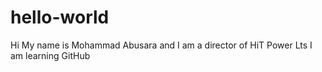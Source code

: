 # hello-world
Hi
My name is Mohammad Abusara and I am a director of HiT Power Lts
I am learning GitHub

